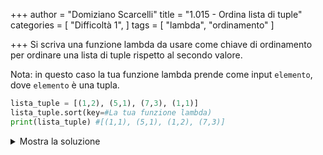 +++
author = "Domiziano Scarcelli"
title = "1.015 - Ordina lista di tuple"
categories = [
    "Difficoltà 1",
]
tags = [
    "lambda",
    "ordinamento"
]

+++
Si scriva una funzione lambda da usare come chiave di ordinamento per ordinare una lista di tuple rispetto al secondo valore.

Nota: in questo caso la tua funzione lambda prende come input `elemento`, dove `elemento` è una tupla.

```python
lista_tuple = [(1,2), (5,1), (7,3), (1,1)]
lista_tuple.sort(key=#La tua funzione lambda)
print(lista_tuple) #[(1,1), (5,1), (1,2), (7,3)]
```

<details>
<summary>Mostra la soluzione</summary>

```python
lista_tuple.sort(key=lambda tupla: tupla[1]) #Ordina in base al secondo valore
```
</details>

